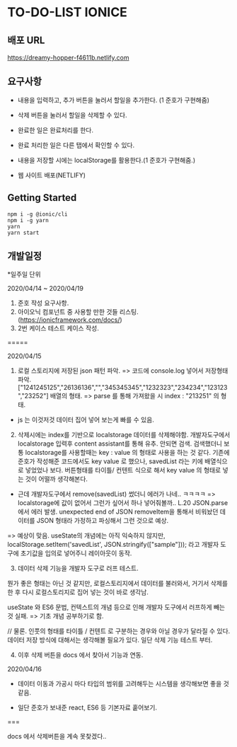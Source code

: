 # TO-DO-LIST IONICE

## 배포 URL

https://dreamy-hopper-f4611b.netlify.com

## 요구사항

- 내용을 입력하고, 추가 버튼을 눌러서 할일을 추가한다. (1 준호가 구현해줌)

- 삭제 버튼을 눌러서 할일을 삭제할 수 있다.

- 완료한 일은 완료처리를 한다.

- 완료 처리한 일은 다른 탭에서 확인할 수 있다.

- 내용을 저장할 시에는 localStorage를 활용한다.(1 준호가 구현해줌.)

- 웹 사이트 배포(NETLIFY)

## Getting Started

```
npm i -g @ionic/cli
npm i -g yarn
yarn
yarn start
```

## 개발일정
*일주일 단위

2020/04/14 ~ 2020/04/19

1. 준호 작성 요구사항.
2. 아이오닉 컴포넌트 중 사용할 만한 것들 리스팅. (https://ionicframework.com/docs/)
3. 2번 케이스 테스트 케이스 작성.

=====

2020/04/15

1. 로컬 스토리지에 저장된 json 패턴 파악.
=> 코드에 console.log 넣어서 저장형태 파악.
["1241245125","26136136","","345345345","1232323","234234","123123","23252"] 
배열의 형태.
=> parse 를 통해 가져왔을 시 index : "213251" 의 형태.
* js 는 이것저것 데이터 집어 넣어 보는게 빠를 수 있음.

2. 삭제시에는 index를 기반으로 localstorage 데이터를 삭제해야함.
개발자도구에서 localstorage 입력후 content assistant를 통해 유추.
안되면 검색.
검색했더니 보통 localstorage를 사용할때는 key : value 의 형태로 사용을 하는 것 같다.
기존에 준호가 작성해준 코드에서도 key value 로 했으나, savedList 라는 키에 배열식으로 넣었었나 보다.
버튼형태를 타이틀/ 컨텐트 식으로 해서 key value 의 형태로 넣는 것이 어떨까 생각해본다.

* 근데 개발자도구에서 remove(savedList) 썼더니 에러가 나네.. ㅋㅋㅋㅋ
=> localstorage에 값이 없어서 그런가 싶어서 하나 넣어줘볼까..
L.20 JSON.parse 에서 에러 발생.
unexpected end of JSON
removeItem을 통해서 비워놨던 데이터를 JSON 형태라 가정하고 파싱해서 그런 것으로 예상.

=> 예상이 맞음. useState의 개념에는 아직 익숙하지 않지만, 
localStorage.setItem('savedList', JSON.stringify(["sample"]));
라고 개발자 도구에 초기값을 입의로 넣어주니 레이아웃이 동작.

3. 데이터 삭제 기능을 개발자 도구로 러프 테스트.

뭔가 좋은 형태는 아닌 것 같지만, 로컬스토리지에서 데이터를 불러와서,
거기서 삭제를 한 후 다시 로컬스토리지로 집어 넣는 것이 바로 생각남.

useState 와 ES6 문법, 컨텍스트의 개념 등으로 인해 개발자 도구에서 러프하게 빼는 것 실패.
=> 기초 개념 공부하기로 함.

// 물론. 인풋의 형태를 타이틀 / 컨텐트 로 구분하는 경우와 아닐 경우가 달라질 수 있다.
데이터 저장 방식에 대해서는 생각해볼 필요가 있다. 일단 삭제 기능 테스트 부터.

4. 이후 삭제 버튼을 docs 에서 찾아서 기능과 연동.

2020/04/16

* 데이터 이동과 가공시 마다 타입의 범위를 고려해두는 시스템을 생각해보면 좋을 것 같음.

* 일단 준호가 보내준 react, ES6 등 기본자료 훝어보기.

===

docs 에서 삭제버튼을 계속 못찾겠다..



















